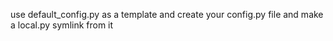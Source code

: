 use default_config.py as a template and create your config.py file and make a local.py symlink from it
